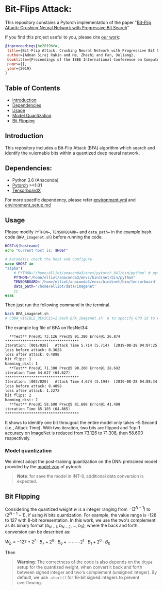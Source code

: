 # Bit-Flips Attack:

This repository constains a Pytorch implementation of the paper "[Bit-Flip Attack: Crushing Neural Network with Progressive Bit Search](https://arxiv.org/pdf/1903.12269.pdf)"

If you find this project useful to you, please cite [our work](https://arxiv.org/pdf/1903.12269.pdf):

```bibtex
@inproceedings{he2019bfa,
 title={Bit-Flip Attack: Crushing Neural Network with Progressive Bit Search},
 author={Adnan Siraj Rakin and He, Zhezhi and Fan, Deliang},
 booktitle={Proceedings of the IEEE International Conference on Computer Vision (ICCV)},
 pages={},
 year={2019}
}
```

## Table of Contents

- [Introduction](#Introduction)
- [Dependencies](#Dependencies)
- [Usage](#Usage)
- [Model Quantization](#Model-Quantization)
- [Bit Flipping](#Bit-Flipping)

## Introduction

This repository includes a Bit-Flip Attack (BFA) algorithm which search and identify the vulernable bits within a quantized deep neural network.

## Dependencies:
  
* Python 3.6 (Anaconda)
* [Pytorch](https://pytorch.org/) >=1.01
* [TensorboardX](https://github.com/lanpa/tensorboardX) 

For more specific dependency, please refer [environment.yml](./environment.yml) and [environment_setup.md](./docs/environment_setup.md)

## Usage
<!-- Our code performs Following steps for Bit-Flip Attack (BFA):
1. Get a quantized model.
2. Conduct BFA bit-by-bit. -->

Please modify `PYTHON=`, `TENSORBOARD=` and `data_path=` in the example bash code (`BFA_imagenet.sh`) before running the code.

```bash
HOST=$(hostname)
echo "Current host is: $HOST"

# Automatic check the host and configure
case $HOST in
"alpha")
    # PYTHON="/home/elliot/anaconda3/envs/pytorch_041/bin/python" # python environment
    PYTHON="/home/elliot/anaconda3/envs/bindsnet/bin/python"
    TENSORBOARD='/home/elliot/anaconda3/envs/bindsnet/bin/tensorboard'
    data_path='/home/elliot/data/imagenet'
    ;;
esac
```

Then just run the following command in the terminal.
```bash
bash BFA_imagenet.sh
# CUDA_VISIBLE_DEVICES=2 bash BFA_imagenet.sh  # to specify GPU id to ex. 2
```

The example log file of BFA on ResNet34:
```txt
  **Test** Prec@1 73.126 Prec@5 91.380 Error@1 26.874
**********************************
Iteration: [001/020]   Attack Time 5.714 (5.714)  [2019-08-28 04:07:25]
loss before attack: 0.3628
loss after attack: 0.4898
bit flips: 1
hamming_dist: 1
  **Test** Prec@1 71.308 Prec@5 90.260 Error@1 28.692
iteration Time 64.627 (64.627)
**********************************
Iteration: [002/020]   Attack Time 4.674 (5.194)  [2019-08-28 04:08:34]
loss before attack: 0.4898
loss after attack: 1.2272
bit flips: 2
hamming_dist: 2
  **Test** Prec@1 58.600 Prec@5 81.688 Error@1 41.400
iteration Time 65.103 (64.865)
**********************************
```
It shows to identify one bit througout the entire model only takes ~5 Second (i.e., Attack Time). With two iteration, two bits are filpped and Top-1 accuracy on ImageNet is reduced from 73.126 to 71.308, then 58.600 respectively.


### Model quantization

We direct adopt the post-training quantization on the DNN pretrained model provided by the [model-zoo](https://pytorch.org/docs/stable/torchvision/models.html) of pytorch. 

> __Note__: for save the model in INT-8, additional data conversion is expected.

<!-- For the goal that directly quantize the deep neural network without retraining it, we add the function ```--optimize_step``` to optimize the step-size of quantizer to minimize the loss (e.g., mean-square-error loss) between quantized weight and its full precision base. It is intriguing to find out that:


- directly apply the uniform quantizer can achieve higher accuracy (close to the full precision baseline) without optimize the quantizer, for high-bit quantization (e.g., 8-bit). 

- On the contrary, for the low-bit quantization (e.g., 4-bit), directly quantize the weight causes significant accuracy loss. With the ```--optimize_step``` enabled, accuracy can partially recover without retraining. 

Since for the ImageNet simulation, we want to use directly perform the weight quantization on the pretrained weight. -->

## Bit Flipping

Considering the quantized weight $w$ is a integer ranging from $-(2^{N-1})$ to $(2^{N-1}-1)$, if using $N$ bits quantization. For example, the value range is -128 to 127 with 8-bit representation. In this work, we use the two's complement as its binary format ($b_{N-1},b_{N-2},...,b_0$), where the back and forth conversion can be described as:

$W_b = -127 + 2^7\cdot B_7 + 2^6 \cdot B_6 + \cdots\cdots\cdots 2^1\cdot B_1 + 2^0\cdot B_0$

Then


> __Warning__: The correctness of the code is also depends on the ```dtype``` setup for the quantized weight, when convert it back and forth between signed integer and two's complement (unsigned integer). By default, we use ```.short()``` for 16-bit signed integers to prevent overflowing.


